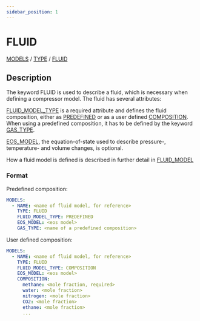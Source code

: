 ```yaml
---
sidebar_position: 1
---
```

# FLUID

[MODELS](/about/references/keywords_tree/MODELS/index.md) /
[TYPE](/about/references/keywords_tree/MODELS/TYPE/index.md) /
[FLUID](/about/references/keywords_tree/MODELS/TYPE/FLUID/index.md)

## Description
The keyword FLUID is used to describe a fluid, which is necessary when defining a compressor model. 
The fluid has several attributes:

[FLUID_MODEL_TYPE](/about/references/keywords_tree/MODELS/TYPE/FLUID/FLUID_MODEL_TYPE/index.md) is a required attribute and defines the fluid composition, either as [PREDEFINED](/about/references/keywords_tree/MODELS/TYPE/FLUID/FLUID_MODEL_TYPE/PREDEFINED/index.md) 
or as a user defined [COMPOSITION](/about/references/keywords_tree/MODELS/TYPE/FLUID/FLUID_MODEL_TYPE/COMPOSITION/index.md). When using a predefined composition, it has to be defined by the keyword 
[GAS_TYPE](/about/references/keywords_tree/MODELS/TYPE/FLUID/EOS_MODEL/GAS_TYPE/). 

[EOS_MODEL](/about/references/keywords_tree/MODELS/TYPE/FLUID/EOS_MODEL/index.md), the equation-of-state used to describe pressure-, temperature- and volume changes, 
is optional.

How a fluid model is defined is 
described in further detail in [FLUID_MODEL](/about/references/keywords/FLUID_MODEL.md)

### Format
Predefined composition:

~~~~~~~~yaml
MODELS:
  - NAME: <name of fluid model, for reference>
    TYPE: FLUID
    FLUID_MODEL_TYPE: PREDEFINED
    EOS_MODEL: <eos model>
    GAS_TYPE: <name of a predefined composition>
~~~~~~~~

User defined composition:
~~~~~~~~yaml
MODELS:
  - NAME: <name of fluid model, for reference>
    TYPE: FLUID
    FLUID_MODEL_TYPE: COMPOSITION
    EOS_MODEL: <eos model>
    COMPOSITION:
      methane: <mole fraction, required>
      water: <mole fraction>
      nitrogen: <mole fraction>
      CO2: <mole fraction>
      ethane: <mole fraction>
      ...
~~~~~~~~


